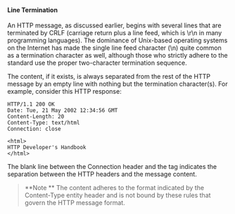 #### Line Termination

An HTTP message, as discussed earlier, begins with several lines that are terminated by CRLF (carriage return plus a line feed, which is \r\n in many programming languages). The dominance of Unix-based operating systems on the Internet has made the single line feed character (\n) quite common as a termination character as well, although those who strictly adhere to the standard use the proper two-character termination sequence.

The content, if it exists, is always separated from the rest of the HTTP message by an empty line with nothing but the termination character(s). For example, consider this HTTP response:

```
HTTP/1.1 200 OK 
Date: Tue, 21 May 2002 12:34:56 GMT 
Content-Length: 20 
Content-Type: text/html 
Connection: close 

<html> 
HTTP Developer's Handbook 
</html> 
```

The blank line between the Connection header and the <html> tag indicates the separation between the HTTP headers and the message content.

>**Note
**
The content adheres to the format indicated by the Content-Type entity header and is not bound by these rules that govern the HTTP message format.